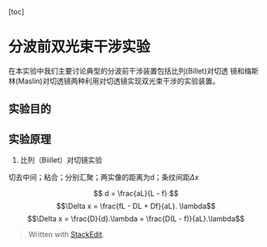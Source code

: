 
[toc]

# 分波前双光束干涉实验
在本实验中我们主要讨论典型的分波前干涉装置包括比列(Billet)对切透
镜和梅斯林(Maslin)对切透镜两种利用对切透镜实现双光束干涉的实验装置。
## 实验目的
## 实验原理

1. 比列（Biillet）对切镜实验

切去中间；粘合；分别汇聚；两实像的距离为d；条纹间距$\Delta x$

$$ d = \frac{aL}{L - f} $$
$$\Delta x = \frac{fL - DL + Df}{aL}. \lambda$$
$$\Delta x = \frac{D}{d}.\lambda = \frac{D(L - f)}{aL}.\lambda$$


> Written with [StackEdit](https://stackedit.io/).
